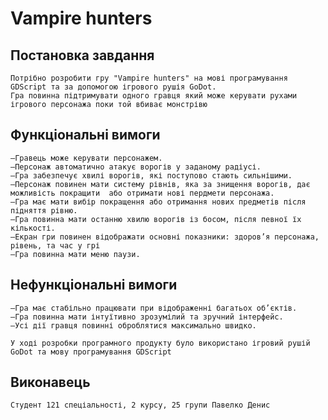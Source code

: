 # Vampire hunters
  ## Постановка завдання
    Потрібно розробити гру "Vampire hunters" на мові програмування GDScript та за допомогою ігрового рушія GoDot.
    Гра повинна підтримувати одного гравця який може керувати рухами ігрового персонажа поки той вбиває монстрівю
  ## Функціональні вимоги
    ―Гравець може керувати персонажем.
    ―Персонаж автоматично атакує ворогів у заданому радіусі.
    ―Гра забезпечує хвилі ворогів, які поступово стають сильнішими.
    ―Персонаж повинен мати систему рівнів, яка за знищення ворогів, дає можливість покращити  або отримати нові пердмети персонажа.
    ―Гра має мати вибір покращення або отримання нових предметів після підняття рівню.
    ―Гра повинна мати останню хвилю ворогів із босом, після певної їх кількості.
    ―Екран гри повинен відображати основні показники: здоров’я персонажа, рівень, та час у грі
    ―Гра повинна мати меню паузи.
  ## Нефункціональні вимоги
    ―Гра має стабільно працювати при відображенні багатьох об’єктів.
    ―Гра повинна мати інтуїтивно зрозумілий та зручний інтерфейс.
    ―Усі дії гравця повинні оброблятися максимально швидко.

    У ході розробки програмного продукту було використано ігровий рушій GoDot та мову програмування GDScript
  ## Виконавець
    Студент 121 спеціальності, 2 курсу, 25 групи Павелко Денис
